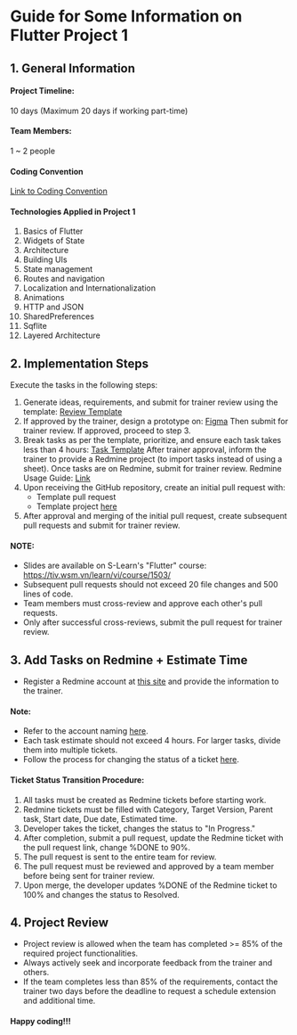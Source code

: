 # Guide for Some Information on Flutter Project 1

## 1. General Information

#### Project Timeline:

10 days (Maximum 20 days if working part-time)

#### Team Members:

1 ~ 2 people

#### Coding Convention

[Link to Coding Convention](https://sal.vn/fGVGFE)

#### Technologies Applied in Project 1

1. Basics of Flutter
2. Widgets of State
3. Architecture
4. Building UIs
5. State management
6. Routes and navigation
7. Localization and Internationalization
8. Animations
9. HTTP and JSON
10. SharedPreferences
11. Sqflite
12. Layered Architecture

## 2. Implementation Steps

Execute the tasks in the following steps:

1. Generate ideas, requirements, and submit for trainer review using the template:
   [Review Template](https://sal.vn/YZHBxP)
2. If approved by the trainer, design a prototype on:
   [Figma](https://www.figma.com)
   Then submit for trainer review. If approved, proceed to step 3.
3. Break tasks as per the template, prioritize, and ensure each task takes less than 4 hours:
   [Task Template](https://sal.vn/XscfSi)
   After trainer approval, inform the trainer to provide a Redmine project (to import tasks instead of using a sheet). Once tasks are on Redmine, submit for trainer review.
   Redmine Usage Guide: [Link](https://sal.vn/HxFYmR)
4. Upon receiving the GitHub repository, create an initial pull request with:
   - Template pull request
   - Template project [here](https://github.com/awesome-academy/Flutter-template)
5. After approval and merging of the initial pull request, create subsequent pull requests and submit for trainer review.

#### NOTE:

- Slides are available on S-Learn's "Flutter" course: https://tiv.wsm.vn/learn/vi/course/1503/
- Subsequent pull requests should not exceed 20 file changes and 500 lines of code.
- Team members must cross-review and approve each other's pull requests.
- Only after successful cross-reviews, submit the pull request for trainer review.

## 3. Add Tasks on Redmine + Estimate Time

- Register a Redmine account at [this site](https://edu-redmine.sun-asterisk.vn/) and provide the information to the trainer.

#### Note:

- Refer to the account naming [here](https://github.com/framgia/Training-Guideline/blob/master/Rails/RegisterEduRedmine.png).
- Each task estimate should not exceed 4 hours. For larger tasks, divide them into multiple tickets.
- Follow the process for changing the status of a ticket [here](https://github.com/framgia/Training-Guideline/blob/master/WorkingProcess/redmine/redmine.md).

#### Ticket Status Transition Procedure:

1. All tasks must be created as Redmine tickets before starting work.
2. Redmine tickets must be filled with Category, Target Version, Parent task, Start date, Due date, Estimated time.
3. Developer takes the ticket, changes the status to "In Progress."
4. After completion, submit a pull request, update the Redmine ticket with the pull request link, change %DONE to 90%.
5. The pull request is sent to the entire team for review.
6. The pull request must be reviewed and approved by a team member before being sent for trainer review.
7. Upon merge, the developer updates %DONE of the Redmine ticket to 100% and changes the status to Resolved.

## 4. Project Review

- Project review is allowed when the team has completed >= 85% of the required project functionalities.
- Always actively seek and incorporate feedback from the trainer and others.
- If the team completes less than 85% of the requirements, contact the trainer two days before the deadline to request a schedule extension and additional time.

#### Happy coding!!!

